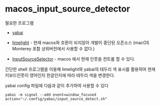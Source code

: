 # macos_input_source_detector

필요한 프로그램

- [yabai](https://github.com/koekeishiya/yabai)

- [limelight](https://github.com/koekeishiya/yabai/issues/1911) - 현재 macos와 호환이 되지않아 개발이 중단된 오픈소스 (macOS Monterey 포함 상위버전에서 사용할 수 없다.)

- [InputSourceSelector](https://github.com/minoki/InputSourceSelector) - macos 에서 현재 인풋을 컨트롤 할 수 있다.

간단한 shell 프로그램을 이용해 limelight와 yabai의 테두리 색 표시를 활용하여 현재 키보드인풋이 영어인지 한글인지에 따라 테두리 색을 변경한다.

yabai config 파일에 다음과 같이 추가하여 사용할 수 있다

```
yabai -m signal --add event=window_focused action="~/.config/yabai/input_source_detect.sh"
```
